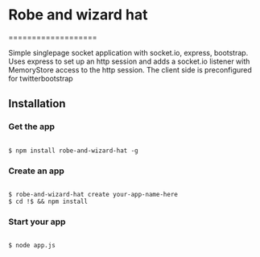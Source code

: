 <h1>Robe and wizard hat</h1>
===================

<p>
Simple singlepage socket application with socket.io, express, bootstrap. Uses express to set up an http session and
adds a socket.io listener with MemoryStore access to the http session. The client side is preconfigured for twitterbootstrap
</p>

<h2>Installation</h2>
<h3>Get the app</h3>
<pre><code>
$ npm install robe-and-wizard-hat -g
</code></pre>
<h3>Create an app</h3>
<pre><code>
$ robe-and-wizard-hat create your-app-name-here
$ cd !$ && npm install
</code></pre>
<h3>Start your app</h3>
<pre><code>
$ node app.js
</code></pre>